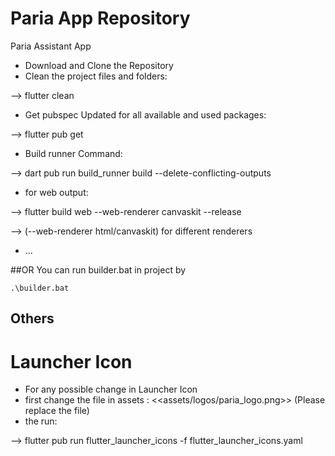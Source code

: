 # Paria App Repository

Paria Assistant App

- Download and Clone the Repository
- Clean the project files and folders:

--> flutter clean

- Get pubspec Updated for all available and used packages:

--> flutter pub get

- Build runner Command:

--> dart pub run build_runner build --delete-conflicting-outputs

- for web output:

--> flutter build web --web-renderer canvaskit --release

--> (--web-renderer html/canvaskit) for different renderers

- ...

##OR
You can run builder.bat in project by
```
.\builder.bat
```


## Others
# Launcher Icon
- For any possible change in Launcher Icon
- first change the file in assets : <<assets/logos/paria_logo.png>> (Please replace the file)
- the run:

--> flutter pub run flutter_launcher_icons -f flutter_launcher_icons.yaml